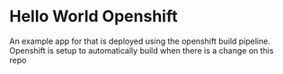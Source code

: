 # Hello World Openshift

An example app for that is deployed using the openshift build pipeline. Openshift is setup to automatically build when there is a change on this repo